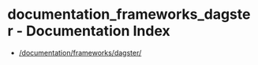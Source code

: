 # documentation_frameworks_dagster - Documentation Index

- [/documentation/frameworks/dagster/](./_documentation_frameworks_dagster_.md)
